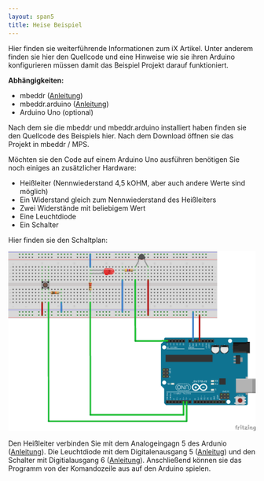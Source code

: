 ```yaml
---
layout: span5
title: Heise Beispiel
---
```


Hier finden sie weiterführende Informationen zum iX Artikel. Unter anderem finden
sie hier den Quellcode und eine Hinweise wie sie ihren Arduino konfigurieren müssen
damit das Beispiel Projekt darauf funktioniert.

 **Abhängigkeiten:**
 * mbeddr ([Anleitung](http://mbeddr.com/download.html))
 * mbeddr.arduino ([Anleitung](https://github.com/coolya/mbeddr.arduino/blob/master/Readme.md))
 * Arduino Uno (optional)

Nach dem sie die mbeddr und mbeddr.arduino installiert haben finden sie den
Quellcode des Beispiels hier. Nach dem Download öffnen sie das Projekt in mbeddr /
MPS.


Möchten sie den Code auf einem Arduino Uno ausführen benötigen Sie noch einiges
an zusätzlicher Hardware:

* Heißleiter (Nennwiederstand 4,5 kOHM, aber auch andere Werte sind möglich)
* Ein Widerstand gleich zum Nennwiederstand des Heißleiters
* Zwei Widerstände mit beliebigem Wert
* Eine Leuchtdiode
* Ein Schalter

Hier finden sie den Schaltplan:

[![Schaltplan](/images/Schaltplan.png "Schaltplan")](/images/Schaltplan.png)

Den Heißleiter verbinden Sie mit dem Analogeingagn 5 des Ardunio ([Anleitung](http://www.nextit.de/2011/07/thermometer-mit-arduino/)). Die Leuchtdiode mit
dem Digitalenausgang 5 ([Anleitug](http://arduino.cc/en/Tutorial/Blink?from=Tutorial.BlinkingLED)) und den Schalter mit Digitialausgang 6 ([Anleitung](http://www.arduino-tutorial.de/2010/06/digital-in/)). Anschließend
können sie das Programm von der Komandozeile aus auf den Arduino spielen.